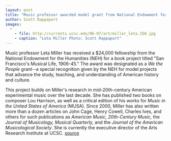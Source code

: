 ```yaml
---
layout: post
title: "Music professor awarded model grant from National Endowment for the Humanities"
author: Scott Rappaport
images:
  -
    - file: http://currents.ucsc.edu/06-07/art/miller_leta.150.jpg
    - caption: "Leta Miller Photo: Scott Rappaport"
---
```


Music professor Leta Miller has received a $24,000 fellowship from the National Endowment for the Humanities (NEH) for a book project titled "San Francisco's Musical Life, 1906-45." The award was designated as a _We the People_ grant--a special recognition given by the NEH for model projects that advance the study, teaching, and understanding of American history and culture.

This project builds on Miller's research in mid-20th-century American experimental music over the last decade. She has published two books on composer Lou Harrison, as well as a critical edition of his works for _Music in the United States of America_ (MUSA). Since 2000, Miller has also written more than a dozen articles on John Cage, Henry Cowell, Charles Ives, and others for such publications as _American Music, 20th-Century Music,_ the _Journal of Musicology, Musical Quarterly,_ and the _Journal of the American Musicological Society_. She is currently the executive director of the Arts Research Institute at UCSC.
[source](http://www1.ucsc.edu/currents/06-07/02-19/miller.asp "Permalink to miller")
